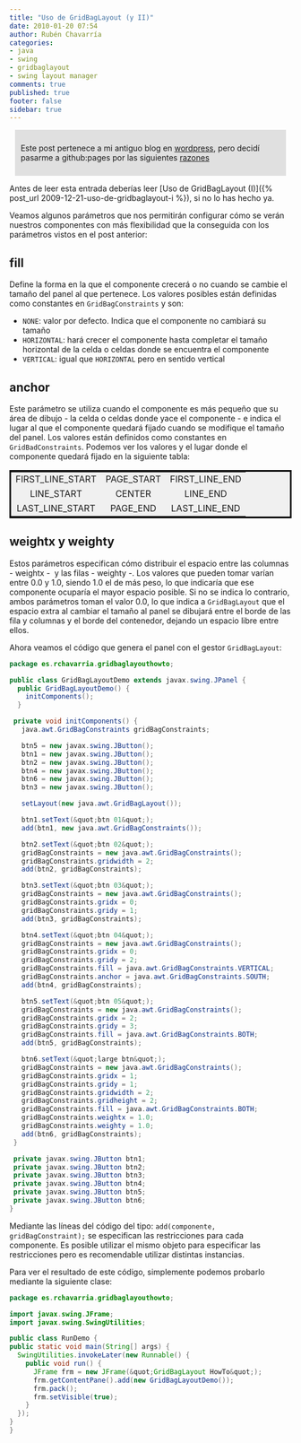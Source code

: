 ```yaml
---
title: "Uso de GridBagLayout (y II)"
date: 2010-01-20 07:54
author: Rubén Chavarría
categories: 
- java
- swing
- gridbaglayout
- swing layout manager
comments: true
published: true
footer: false
sidebar: true
---
```


<div style="margin:2%; padding:2%; background-color:#E0E0E0; ">
  <p>Este post pertenece a mi antiguo blog en <a href="http://rchavarria.wordpress.com">wordpress</a>, pero decidí pasarme a github:pages por las siguientes <a href="/blog/2012/12/03/por-que-cambie-mi-blog-en-wordpress-com">razones</a></p>
</div>

Antes de leer esta entrada deberías leer
[Uso de GridBagLayout (I)]({% post_url 2009-12-21-uso-de-gridbaglayout-i %}),
si no lo has hecho ya.

Veamos algunos parámetros que nos permitirán configurar cómo se verán nuestros 
componentes con más flexibilidad que la conseguida con los parámetros vistos en 
el post anterior:

<!-- more -->

## fill

Define la forma en la que el componente crecerá o no cuando se cambie el tamaño 
del panel al que pertenece. Los valores posibles están definidas como constantes 
en `GridBagConstraints` y son:

- `NONE`: valor por defecto. Indica que el componente no cambiará su tamaño
- `HORIZONTAL`: hará crecer el componente hasta completar el tamaño horizontal 
de la celda o celdas donde se encuentra el componente
- `VERTICAL`: igual que `HORIZONTAL` pero en sentido vertical

## anchor

Este parámetro se utiliza cuando el componente es más pequeño que su área de 
dibujo - la celda o celdas donde yace el componente - e indica el lugar al que 
el componente quedará fijado cuando se modifique el tamaño del panel. Los 
valores están definidos como constantes en `GridBadConstraints`. Podemos ver 
los valores y el lugar donde el componente quedará fijado en la siguiente tabla:

<div style="display: block; margin: 0 auto">
<table style="text-align:center;border:solid black;background-color:#f0f0f0;">
<tbody>
<tr>
<td>FIRST_LINE_START</td>
<td>PAGE_START</td>
<td>FIRST_LINE_END</td>
</tr>
<tr>
<td>LINE_START</td>
<td>CENTER</td>
<td>LINE_END</td>
</tr>
<tr>
<td>LAST_LINE_START</td>
<td>PAGE_END</td>
<td>LAST_LINE_END</td>
</tr>
</tbody>
</table>
</div>

## weightx y weighty

Estos parámetros especifican cómo distribuir el espacio entre las 
columnas - weightx -  y las filas - weighty -. Los valores que pueden tomar
varían entre 0.0 y 1.0, siendo 1.0 el de más peso, lo que indicaría que ese 
componente ocuparía el mayor espacio posible. Si no se indica lo contrario, 
ambos parámetros toman el valor 0.0, lo que indica a `GridBagLayout` que el 
espacio extra al cambiar el tamaño al panel se dibujará entre el borde de las 
fila y columnas y el borde del contenedor, dejando un espacio libre entre ellos. 

Ahora veamos el código que genera el panel con el gestor `GridBagLayout`:

```java
package es.rchavarria.gridbaglayouthowto;

public class GridBagLayoutDemo extends javax.swing.JPanel {
  public GridBagLayoutDemo() {
    initComponents();
  }

 private void initComponents() {
   java.awt.GridBagConstraints gridBagConstraints;

   btn5 = new javax.swing.JButton();
   btn1 = new javax.swing.JButton();
   btn2 = new javax.swing.JButton();
   btn4 = new javax.swing.JButton();
   btn6 = new javax.swing.JButton();
   btn3 = new javax.swing.JButton();

   setLayout(new java.awt.GridBagLayout());

   btn1.setText(&quot;btn 01&quot;);
   add(btn1, new java.awt.GridBagConstraints());

   btn2.setText(&quot;btn 02&quot;);
   gridBagConstraints = new java.awt.GridBagConstraints();
   gridBagConstraints.gridwidth = 2;
   add(btn2, gridBagConstraints);

   btn3.setText(&quot;btn 03&quot;);
   gridBagConstraints = new java.awt.GridBagConstraints();
   gridBagConstraints.gridx = 0;
   gridBagConstraints.gridy = 1;
   add(btn3, gridBagConstraints);

   btn4.setText(&quot;btn 04&quot;);
   gridBagConstraints = new java.awt.GridBagConstraints();
   gridBagConstraints.gridx = 0;
   gridBagConstraints.gridy = 2;
   gridBagConstraints.fill = java.awt.GridBagConstraints.VERTICAL;
   gridBagConstraints.anchor = java.awt.GridBagConstraints.SOUTH;
   add(btn4, gridBagConstraints);

   btn5.setText(&quot;btn 05&quot;);
   gridBagConstraints = new java.awt.GridBagConstraints();
   gridBagConstraints.gridx = 2;
   gridBagConstraints.gridy = 3;
   gridBagConstraints.fill = java.awt.GridBagConstraints.BOTH;
   add(btn5, gridBagConstraints);

   btn6.setText(&quot;large btn&quot;);
   gridBagConstraints = new java.awt.GridBagConstraints();
   gridBagConstraints.gridx = 1;
   gridBagConstraints.gridy = 1;
   gridBagConstraints.gridwidth = 2;
   gridBagConstraints.gridheight = 2;
   gridBagConstraints.fill = java.awt.GridBagConstraints.BOTH;
   gridBagConstraints.weightx = 1.0;
   gridBagConstraints.weighty = 1.0;
   add(btn6, gridBagConstraints);
 }

 private javax.swing.JButton btn1;
 private javax.swing.JButton btn2;
 private javax.swing.JButton btn3;
 private javax.swing.JButton btn4;
 private javax.swing.JButton btn5;
 private javax.swing.JButton btn6;
}
```

Mediante las líneas del código del tipo: `add(componente, gridBagConstraint);` se especifican las restricciones para cada componente. Es posible utilizar el mismo objeto para especificar las restricciones pero es recomendable utilizar distintas instancias.

Para ver el resultado de este código, simplemente podemos probarlo mediante la siguiente clase:

```java
package es.rchavarria.gridbaglayouthowto;

import javax.swing.JFrame;
import javax.swing.SwingUtilities;

public class RunDemo {
public static void main(String[] args) {
  SwingUtilities.invokeLater(new Runnable() {
    public void run() {
      JFrame frm = new JFrame(&quot;GridBagLayout HowTo&quot;);
      frm.getContentPane().add(new GridBagLayoutDemo());
      frm.pack();
      frm.setVisible(true);
    }
  });
}
}
```
